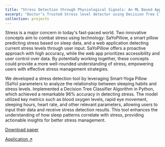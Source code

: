 ```yaml
---
title: "Stress Detection through Physiological Signals: An ML Based Approach"
excerpt: "Doctor’s Trusted Stress level detector using Decision Tree Classifier | Team Size: 3 |  Role: Lead Developer (Data Cleaning & UI Interface) | Advisor: Dr. Aravindan"
collection: projects 
---
```

Stress is a major concern in today's fast-paced world. Two innovative concepts aim to combat stress using technology: SaYoPillow, a smart pillow predicting stress based on sleep data, and a web application detecting current stress levels through user input. SaYoPillow offers a proactive approach with high accuracy, while the web app prioritizes accessibility and user control over data. By potentially working together, these concepts could provide a more well-rounded understanding of stress, empowering users with effective stress management strategies.

We developed a stress detection tool by leveraging Smart-Yoga Pillow (SaYo) parameters to analyze the relationship between sleeping habits and stress levels. Implemented a Decision Tree Classifier Algorithm in Python, which achieved a remarkable 96% accuracy in detecting stress. The model utilized key metrics such as blood oxygen levels, rapid eye movement, sleeping hours, heart rate, and other relevant parameters, allowing users to input their data and receive stress detection results. This tool enhances the understanding of how sleep patterns correlate with stress, providing actionable insights for better stress management.

[Download paper](https://docs.google.com/document/d/1AtuUvZQRJwqT8qZL8RGKEs6E9IU-Kzf-jOqZuscHe3g/edit?usp=sharing)

[Application ↗️](https://stressdetect.streamlit.app/)
